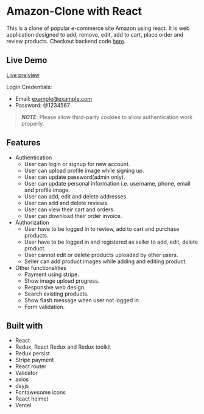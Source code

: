 # Amazon-Clone with React

This is a clone of popular e-commerce site Amazon using react. It is web application designed to add, remove, edit, add to cart, place order and review products. Checkout backend code [here](https://github.com/Kaushal672/rest-api-amazon-clone).

## Live Demo

[Live preiview](https://amazon-react-clone-ten.vercel.app/)

Login Credentials:

-   Email: example@example.com
-   Password: @1234567

> **_NOTE_**: Please allow third-party cookies to allow authentication work properly.

## Features

-   Authentication
    -   User can login or signup for new account.
    -   User can upload profile image while signing up.
    -   User can update password(admin only).
    -   User can update personal information i.e. username, phone, email and profile image.
    -   User can add, edit and delete addresses.
    -   User can add and delete reviews.
    -   User can view their cart and orders.
    -   User can download their order invoice.
-   Authorization
    -   User have to be logged in to review, add to cart and purchase products.
    -   User have to be logged in and registered as seller to add, edit, delete product.
    -   User cannot edit or delete products uploaded by other users.
    -   Seller can add product images while adding and editing product.
-   Other functionalities
    -   Payment using stripe.
    -   Show image upload progress.
    -   Responsive web design.
    -   Search existing products.
    -   Show flash message when user not logged in.
    -   Form validation.

## Built with

-   React
-   Redux, React Redux and Redux toolkit
-   Redux persist
-   Stripe payment
-   React router
-   Validator
-   axios
-   dayjs
-   Fontawesome icons
-   React helmet
-   Vercel
